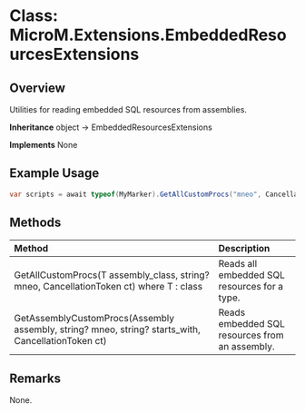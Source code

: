 # Class: MicroM.Extensions.EmbeddedResourcesExtensions
## Overview
Utilities for reading embedded SQL resources from assemblies.

**Inheritance**
object -> EmbeddedResourcesExtensions

**Implements**
None

## Example Usage
```csharp
var scripts = await typeof(MyMarker).GetAllCustomProcs("mneo", CancellationToken.None);
```
## Methods
| Method | Description |
|:------------|:-------------|
| GetAllCustomProcs<T>(T assembly_class, string? mneo, CancellationToken ct) where T : class | Reads all embedded SQL resources for a type. |
| GetAssemblyCustomProcs(Assembly assembly, string? mneo, string? starts_with, CancellationToken ct) | Reads embedded SQL resources from an assembly. |

## Remarks
None.


